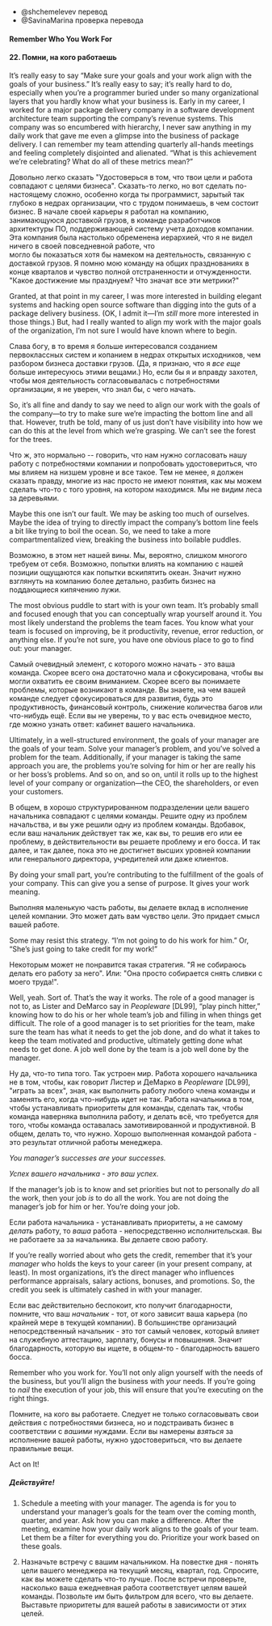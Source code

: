 - @shchemelevev перевод
- @SavinaMarina проверка перевода



#### Remember Who You Work For
#### 22. Помни, на кого работаешь



It’s really easy to say “Make sure your goals and your work align with the 
goals of your business.” It’s really easy to say; it’s really hard to do, 
especially when you’re a programmer buried under so many organizational layers 
that you hardly know what your business is. Early in my career, I worked for a 
major package delivery company in a software development architecture team 
supporting the company’s revenue systems. This company was so encumbered with 
hierarchy, I never saw anything in my daily work that gave me even a glimpse
into the business of package delivery. I can remember my team attending 
quarterly all-hands meetings and feeling completely disjointed and alienated. 
“What is this achievement we’re celebrating? What do all of these metrics 
mean?”

Довольно легко сказать "Удостоверься в том, что твои цели и работа совпадают с целями 
бизнеса". Сказать-то легко, но вот сделать по-настоящему сложно, особенно когда ты
программист, зарытый так глубоко в недрах организации, что с трудом понимаешь, в 
чем состоит бизнес. В начале своей карьеры я работал на компанию, занимающуюся 
доставкой грузов, в команде разработчиков архитектуры ПО, 
поддерживающей систему учета доходов компании. Эта компания была настолько 
обременена иерархией, что я не видел ничего в своей повседневной работе, что  
могло бы показаться хотя бы намеком на деятельность, связанную с доставкой грузов. 
Я помню мою команду на общих празднованиях в конце кварталов и чувство полной 
отстраненности и отчужденности. "Какое достижение мы празднуем? Что значат все эти 
метрики?"



Granted, at that point in my career, I was more interested in building elegant 
systems and hacking open source software than digging into the guts of a 
package delivery business. (OK, I admit it—I’m _still_ more more interested in 
those things.) But, had I really wanted to align my work with the major goals 
of the organization, I’m not sure I would have known where to begin.

Слава богу, в то время я больше интересовался созданием первоклассных систем и 
копанием в недрах открытых исходников, чем разбором бизнеса доставки грузов.
(Да, я признаю, что я _все еще_ больше интересуюсь этими вещами.) Но, если бы я 
и вправду захотел, чтобы моя деятельность согласовывалась с потребностями 
организации, я не уверен, что знал бы, с чего начать.



So, it’s all fine and dandy to say we need to align our work with the goals of 
the company—to try to make sure we’re impacting the bottom line and all that. 
However, truth be told, many of us just don’t have visibility into how we can 
do this at the level from which we’re grasping. We can’t see the forest for the 
trees.

Что ж, это нормально -- говорить, что нам нужно согласовать нашу работу с потребностями 
компании и попробовать удостовериться, что мы влияем на низшем уровне и все 
такое. Тем не менее, я должен сказать правду, многие из нас просто не имеют 
понятия, как мы можем сделать что-то с того уровня, на котором находимся. Мы не 
видим леса за деревьями.



Maybe this one isn’t our fault. We may be asking too much of ourselves. Maybe 
the idea of trying to directly impact the company’s bottom line feels a bit 
like trying to boil the ocean. So, we need to take a more compartmentalized 
view, breaking the business into boilable puddles.

Возможно, в этом нет нашей вины. Мы, вероятно, слишком многого требуем от себя. 
Возможно, попытки влиять на компанию с нашей позиции ощущаются как попытки 
вскипятить океан. Значит нужно взглянуть на компанию более детально, 
разбить бизнес на поддающиеся кипячению лужи.



The most obvious puddle to start with is your own team. It’s probably small and 
focused enough that you can conceptually wrap yourself around it. You most 
likely understand the problems the team faces. You know what your team is 
focused on improving, be it productivity, revenue, error reduction, or anything 
else. If you’re not sure, you have one obvious place to go to find out: your 
manager.

Самый очевидный элемент, с которого можно начать - это ваша команда. Скорее всего 
она достаточно мала и сфокусирована, чтобы вы могли охватить ее своим 
вниманием.  Скорее всего вы понимаете проблемы, которые возникают в команде. Вы 
знаете, на чем вашей команде следует сфокусироваться для развития, будь это 
продуктивность, финансовый контроль, снижение количества багов или что-нибудь ещё. Если вы 
не уверены, то у вас есть очевидное место, где можно узнать ответ: кабинет вашего 
начальника.



Ultimately, in a well-structured environment, the goals of your manager are the 
goals of your team. Solve your manager’s problem, and you’ve solved a problem 
for the team. Additionally, if your manager is taking the same approach you 
are, the problems you’re solving for him or her are really his or her boss’s 
problems. And so on, and so on, until it rolls up to the highest level of your 
company or organization—the CEO, the shareholders, or even your customers.

В общем, в хорошо структурированном подразделении цели вашего начальника 
совпадают с целями команды. Решите одну из проблем начальства, и вы уже решили 
одну из проблем команды. Вдобавок, если ваш начальник действует так же, как вы, 
то решив его или ее проблему, в действительности вы решаете проблему и его босса. 
И так далее, и так далее, пока это не достигнет высших уровней компании или 
генерального директора, учредителей или даже клиентов.



By doing your small part, you’re contributing to the fulfillment of the goals 
of your company. This can give you a sense of purpose. It gives your work 
meaning.

Выполняя маленькую часть работы, вы делаете вклад в исполнение целей компании. 
Это может дать вам чувство цели. Это придает смысл вашей работе.


Some may resist this strategy. “I’m not going to do his work for him.” Or, 
“She’s just going to take credit for my work!”

Некоторым может не понравится такая стратегия. "Я не собираюсь делать его 
работу за него". Или: "Она просто собирается снять сливки с моего труда!".


Well, yeah. Sort of. That’s the way it works. The role of a good manager is not 
to, as Lister and DeMarco say in _Peopleware_ [DL99], “play pinch hitter,” 
knowing how to do his or her whole team’s job and filling in when things get 
difficult. The role of a good manager is to set priorities for the team, make 
sure the team has what it needs to get the job done, and do what it takes to 
keep the team motivated and productive, ultimately getting done what needs to 
get done. A job well done by the team is a job well done by the manager.

Ну да, что-то типа того. Так устроен мир. Работа хорошего начальника не в том, 
чтобы, как говорит Листер и ДеМарко в _Peopleware_ [DL99], "играть за всех",
зная, как выполнить работу любого члена команды и заменять его, когда что-нибудь 
идет не так. Работа начальника в том, чтобы устанавливать приоритеты для 
команды, сделать так, чтобы команда наверняка выполнила работу, и делать всё, что 
требуется для того, чтобы команда оставалась замотивированной и продуктивной. В 
общем, делать то, что нужно. Хорошо выполненная командой работа - это результат 
отличной работы менеджера.



*You manager’s successes are _your_ successes.*

*Успех вашего начальника - это _ваш_ успех.*



If the manager’s job is to know and set priorities but not to personally _do_ 
all the work, then your job _is_ to do all the work. You are not doing the 
manager’s job for him or her. You’re doing your job.

Если работа начальника - устанавливать приоритеты, а не самому _делать_ работу, 
то _ваша_ работа - непосредственно исполнительская. Вы не работаете за 
за начальника. Вы делаете свою работу.



If you’re really worried about who gets the credit, remember that it’s your 
_manager_ who holds the keys to your career (in your present company, at 
least). In most organizations, it’s the direct manager who influences 
performance appraisals, salary actions, bonuses, and promotions. So, the credit 
you seek is ultimately cashed in with your manager.

Если вас действительно беспокоит, кто получит благодарности, помните, что ваш 
_начальник_ - тот, от кого зависит ваша карьера (по крайней мере в текущей 
компании). В большинстве организаций непосредственный начальник - это тот 
самый человек, который влияет на служебную аттестацию, зарплату, бонусы и повышения. 
Значит благодарность, которую вы ищете, в общем-то - благодарность вашего босса.



Remember who you work for. You’ll not only align yourself with the needs of the 
business, but you’ll align the business with _your_ needs. If you’re going to 
_nail_ the execution of your job, this will ensure that you’re executing on the 
right things.

Помните, на кого вы работаете. Следует не только согласовывать свои действия с 
потребностями бизнеса, но и подстраивать бизнес в соответствии с _вашими_ нуждами. 
Если вы намерены _взяться_ за исполнение вашей работы, нужно удостовериться, что вы 
делаете правильные вещи.



Act on It!
##### Действуйте!



1. Schedule a meeting with your manager. The agenda is for you to understand 
your manager’s goals for the team over the coming month, quarter, and year. Ask 
how you can make a difference. After the meeting, examine how your daily work 
aligns to the goals of your team. Let them be a filter for everything you do. 
Prioritize your work based on these goals.

1. Назначьте встречу с вашим начальником. На повестке дня - понять цели вашего 
менеджера на текущий месяц, квартал, год. Спросите, как вы можете сделать что-то 
лучше. После встречи проверьте, насколько ваша ежедневная работа соответствует целям 
вашей команды. Позвольте им быть фильтром для всего, что вы делаете. Выставьте 
приоритеты для вашей работы в зависимости от этих целей.
